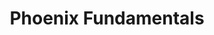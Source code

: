 ---
layout: workshop
title: Phoenix Fundamentals
permalink: "/workshops/2016-12-19-phoenix-fundamentals"
category: Back End Development
description: |-
  Phoenix makes building robust, high-performance web applications easier and more fun than you ever thought possible.

  Combining popular conventions formed in popular projects like Ruby on Rails with the robustness of Elixir and the BEAM make it an excellent choice for a broad range of applications.
stages:
- title: Request, Response
  description: A Phoenix app can basically be boiled down to a function that receives
    a HTTP request, and returns a response. We'll begin with this premise, and start
    to understand the important parts involved in this process.
  duration: 300
  agenda_items:
  - title: Welcome & Setup
    description: We'll set our sights on some specific goals for our Phoenix learning
      adventure, and ensure that everyone has what they need to get the most out of
      the training.
    item_type: lecture
    start_time: '9:00'
    duration: 15
  - title: Endpoint & Routing
    description: "**Requests enter your app through an Endpoint**, which your app
      usually have just one. We'll look at this chain of **Elixir Plugs**, which ends
      at the **Router**, the module ultimately responsible for delegating request-handling
      to an appropriate **Controller**."
    item_type: lecture
    start_time: '9:15'
    duration: 30
  - title: Plugs & Pipelines
    description: |-
      **Plugs** are at the core of Phoenix and a relatively simple concept: plugs accept a connection as an argument, and return a slightly-modified connection.

      Once we chain a few plugs together, it's easy to see how basic building blocks assemble into a complete application.
    item_type: lecture
    start_time: '9:45'
    duration: 30
  - title: 'EXERCISE: Routing to the Pages controller'
    description: Your new Phoenix project comes with a `PagesController` that renders
      a landing page you can see at [localhost:4000](http://localhost:4000). See if
      you can infer from how files are organized in the templates folder, how you
      can make a static HTML page reachable at ` [localhost:4000/my_page](http://localhost:4000/my_page).
    item_type: exercise
    start_time: '10:15'
    duration: 15
  - title: 'EXERCISE: Hating on a Content-Type'
    description: |
      Apparently SOAP is out of style. Let's return a discriminatory error message if we receive any request that has a SOAP content type.

      `SOAP is for washing up, not for APIs.`

      Build a Plug that interrupts the pipeline (returning a HTTP error for an incoming request) if we ever receive a request for a SOAP XML document (`Content-Type: application/soap+xml`)
    item_type: exercise
    start_time: '10:30'
    duration: 30
  - title: The Controller Responds
    description: Now that we understand how to leverage Phoenix's routing layer, let's
      take a closer look at **Controllers** -- the modules ultimately responsible
      for responding to a request.
    item_type: lecture
    start_time: '11:00'
    duration: 30
  - title: 'EXERCISE: Marco, Polo'
    description: |-
      In the PagesController, create a new action that returns a welcome message for a name. The router should delegate responsibility to this action for GET requests to `http://localhost:4000/welcome_me/<name>`  and `http://localhost:4000/welcome_me?name=<name>`.

      If the `Accept` header for the incoming request indicates that the client wants HTML, they should receive a reasonable HTML response, otherwise, they should receive JSON.
    item_type: exercise
    start_time: '11:30'
    duration: 30
  - title: Views & Templates
    description: "In contrast to other web frameworks, Phoenix's view layer is exceedingly
      easy to understand and use. \nJudging by how easy it is to keep views simple,
      performant, and easy to manage, It's clear that the hard-learned lessons from
      older frameworks have paid off."
    item_type: lecture
    start_time: '12:00'
    duration: 30
  - title: 'EXERCISE: Revise our HTML response'
    description: 'Let''s revise our previous approach to HTML rendering for our welcome
      endpoints, so that they take advantage of Phoenix''s view layer. Make sure to
      use **assigns** to make values available to views. '
    item_type: exercise
    start_time: '12:30'
    duration: 30
  - title: Lunch
    description: Break for Lunch
    item_type: break
    start_time: '13:00'
    duration: 60
- title: Managing Data
  description: |-
    Data is an integral part of virtually any web application, and a great persistence library make a huge difference in performance and maintainability.

    **Thankfully, the Elixir ecosystem has us covered in spades.** Ecto is a thin layer of functions that allow us to build composable queries, validate fields, and seamlessly transform records between our DB and application representations.
  duration: 180
  agenda_items:
  - title: Intro to Ecto
    description: "Heavy persistence libraries like **ActiveRecord** offer convenience,
      but often become performance bottlenecks. We could make every DB query explicitly,
      but then we're trading in all of our ergonomics for performance.\n\n**Ecto**
      manages to strike an enjoyable balance, where we are asked to be deliberate
      about the records we fetch from a database but (most of the time) aren't dragged
      into the world of writing SQL queries explicitly.\n\nYou'll be amazed at how
      much we can do with just simple functions, and will never look at other persistence
      frameworks quite the same way again. "
    item_type: lecture
    start_time: '14:00'
    duration: 20
  - title: Schema & Managing Migrations
    description: |-
      If you've never used code to manage changes to your database schema, you're missing out. Migrations allow us to change our schema in (ideally) reversible steps, so we can apply and un-apply a set of changes while building features.

      Even if you've seen migrations before, there are some useful things to know about how they work with **Ecto**, and in particular, **Postgres**. We'll look specifically at:
      * Postgres array and jsonb column types
      * Changing column types, while remaining backwards compatible
    item_type: lecture
    start_time: '14:20'
    duration: 40
  - title: 'EXERCISE: Ecto Models'
    description: Make Ecto models to match the provided specifications (and successive
      changes to specifications). Ensure all of your DB migrations are reversible,
      and backwards compatible.
    item_type: exercise
    start_time: '15:00'
    duration: 30
  - title: Cracking Changesets
    description: "This is one of my favorite parts about Ecto, and one of the parts
      you'll be most often working with. In contrast to other persistence libraries,
      **the concept of the shape of a record (schema) and the logic for checking the
      validity of values (validations)  are decoupled**.  There are some incredibly
      exciting consequences of this design decision.\n\nEcto ships with a bunch of
      validations, and because it's so quick and easy, we'll write a few of our own. "
    item_type: lecture
    start_time: '15:30'
    duration: 45
  - title: 'EXERCISE: Validating for Password Complexity'
    description: |-
      Create a new field on our User model that validates the password field, ensuring that:
      * it's not empty
      * it has a minimum length of 8 characters
      * it includes an upper-case letter, symbol, lower case letter, and a number
      * it doesn't include more than two successive letters or numbers like `abc` or `123`

      Failing any of this validation should be met with an appropriately descriptive error message.
    item_type: exercise
    start_time: '16:15'
    duration: 30
  - title: Recap & Wrap Up
    description: We'll recap the topics we've covered today, answer any remaining
      questions, and preview the topics we'll cover tomorrow.
    item_type: lecture
    start_time: '16:45'
    duration: 15
- title: Testing
  description: "Testing ergonomics is perhaps the most impactful factor in determining
    whether writing tests is an enjoyable part of day-to-day development, or an annoying
    slog that's neglected until problems arise. \n\nIn this area, Phoenix does not
    disappoint. We'll focus on several useful patterns for unit and acceptance testing,
    with the aim of making tests quick, easy, maintainiable and intuitive. \n"
  duration: 155
  agenda_items:
  - title: Welcome Back
    description: One more recap of what we learned yesterday, to get those fresh in
      everyone's minds again, and a quick agenda of what we plan to do today.
    item_type: lecture
    start_time: '9:00'
    duration: 15
  - title: Model Tests
    description: |-
      When working with Ecto, you may notice that your model layer is much thinner than what you're used to.  Particularly if you've never used a functional language to build web applications, you may have to get used to your **models being a collection of functions, rather than a factory for "record objects"**.
      We'll learn about **ExUnit**, the unit testing library that Phoenix ships with, and focus on a few common model testing needs:

      * Functions that return changesets
      * Validations that are run on said changesets
      * Special types of fields (i.e., virtual fields, fields with default values)
    item_type: lecture
    start_time: '9:15'
    duration: 30
  - title: 'EXERCISE: User Model Tests'
    description: Write some user model tests, and most importantly, build tests around
      our password validation logic from yesterday.
    item_type: exercise
    start_time: '9:45'
    duration: 30
  - title: Controller & View Tests
    description: Sometimes we use Phoenix to render HTML, so we'll look at how we
      can verify that both our controller and view layers (individually) are doing
      their job. Together, we'll write some unit tests for the "welcome" pages we
      made yesterday.
    item_type: lecture
    start_time: '10:15'
    duration: 30
  - title: JSON API Tests
    description: 'Often we use Phoenix Controllers to render JSON. We''ll explore
      some built-in helpers that are well-suited for helping us write tests verifying
      that the JSON contains what we expect, and touch on a few libraries that make
      this even easier!

'
    item_type: lecture
    start_time: '10:45'
    duration: 20
  - title: 'EXERCISE: JSON Tests'
    description: |-
      1. Build some tests around the `StatusController`s JSON endpoints, protecting it from regression
      2. Build a test asserting that our anti-SOAP Plug works as intended
    item_type: exercise
    start_time: '11:05'
    duration: 30
- title: Real Time
  description: "**One of the places where Elixir and Phoenix leave the competition
    in the dust is support for soft real time programming.** The ability to keep a
    lightweight Elixir process running for the duration of a user's time in our app,
    and holding some small amount of state, makes our world far simpler for certain
    things than it otherwise would be."
  duration: 150
  agenda_items:
  - title: Channel Basics
    description: "Phoenix Channels are a first class citizen in the framework, on
      equal footing with Controllers. It shows! You'll be amazed at how easy it is
      to start adding real-time features to your apps, where we push data from server
      to client.\n\nDevelopment best practices are increasingly moving in a functional
      and \"stateless\" direction, but Elixir Processes are a place where small pieces
      of state can be safely held and used. We'll explore how powerful this idea is,
      in the context of Phoenix channels. "
    item_type: lecture
    start_time: '11:35'
    duration: 35
  - title: Managing Channel Complexity
    description: 'While you may have contributed to a REST API project that had 10
      endpoints (each handling 1-4 HTTP verbs), it''s less likely that you have experience
      working with a long-lived web socket connection operating on the same scale
      of complexity.  It''s important to remember that this is API surface, and **because
      it''s often stateful instead of stateless, keeping organized is even more important**. '
    item_type: lecture
    start_time: '12:10'
    duration: 30
  - title: 'EXERCISE: Push Notifications'
    description: We have a need to instruct consumers of our API to render a notification
      on their screen. Broadcast a notification object to all users subscribed to
      the `notifications:all` channel, consisting of a **type** and a **body**.
    item_type: exercise
    start_time: '12:40'
    duration: 35
  - title: Lunch
    description: Break for Lunch
    item_type: break
    start_time: '13:15'
    duration: 50
- title: Users & Authentication
  description: |-
    Nearly every app we build these days requires some sort of authentication, and probably a user account to go along with it.  Even if your app is an oddball and doesn't need this, user accounts provide us with a well-understood set of use cases that will serve as an excellent case study.

    **Let's put some of our newfound Phoenix knowledge into practice as we implement a secure user account feature set.** The goal will be to reduce explicit management of authorization & authentication on a per-resource basis as much as possible.
  duration: 165
  agenda_items:
  - title: 'EXERCISE: User Registration'
    description: "Creating new users will serve to highlight a few concepts at the
      model layer \n\n* Server-side validation, including writing our own validator\n*
      Safely handling passwords\n* Keeping slightly different changeset-generating
      functions organized\n\nWe'll also have an opportunity to start defining routes
      that require a user to be authenticated, and routes that don't."
    item_type: exercise
    start_time: '14:05'
    duration: 55
  - title: 'EXERCISE: Login/Logout'
    description: |
      For our purposes, we'll use a JSON Web Token (JWT) and the OAuth 2 password grant standard, as a mechanism and vehicle for authentication. You will be provided with a client-side app that will talk to our Phoenix, via JSON.

      We'll validate a user's credentials in a way that's not incredibly sensitive to timing or brute force attacks, and then assemble our little piece of session state (the JWT) before encrypting it and handing it back to the client.
    item_type: exercise
    start_time: '15:00'
    duration: 45
  - title: 'Exercise: User Roles'
    description: We often have a concept of roles (or an equivalent concept masquerading
      as other flags/fields) built on top of our authentication. We'll add roles to
      our JWT, and design a plug that will raise an error if a user attempts to access
      a controller action without having the required roles.
    item_type: exercise
    start_time: '15:45'
    duration: 45
  - title: Wrap Up & Recap
    description: We'll recap everything we've covered in this training, and finish
      by providing a rich set of resources for further learning.
    item_type: lecture
    start_time: '16:30'
    duration: 20
---